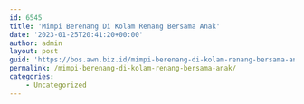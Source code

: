 ```yaml
---
id: 6545
title: 'Mimpi Berenang Di Kolam Renang Bersama Anak'
date: '2023-01-25T20:41:20+00:00'
author: admin
layout: post
guid: 'https://bos.awn.biz.id/mimpi-berenang-di-kolam-renang-bersama-anak/'
permalink: /mimpi-berenang-di-kolam-renang-bersama-anak/
categories:
    - Uncategorized
---
```


